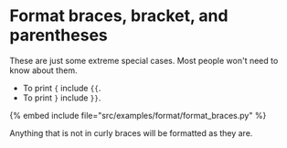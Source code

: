 # Format braces, bracket, and parentheses


These are just some extreme special cases. Most people won't need to know about them.

* To print `{` include `{{`.
* To print `}` include `}}`.


{% embed include file="src/examples/format/format_braces.py" %}

Anything that is not in curly braces will be formatted as they are.



